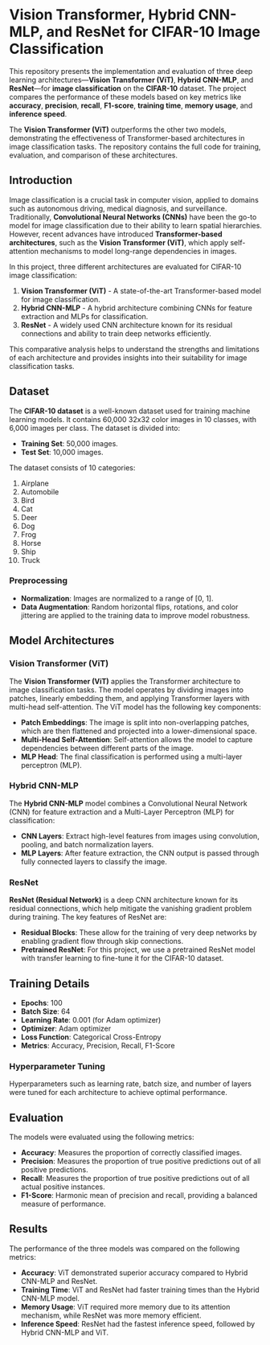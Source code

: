 # Vision Transformer, Hybrid CNN-MLP, and ResNet for CIFAR-10 Image Classification

This repository presents the implementation and evaluation of three deep learning architectures—**Vision Transformer (ViT)**, **Hybrid CNN-MLP**, and **ResNet**—for **image classification** on the **CIFAR-10** dataset. The project compares the performance of these models based on key metrics like **accuracy**, **precision**, **recall**, **F1-score**, **training time**, **memory usage**, and **inference speed**.

The **Vision Transformer (ViT)** outperforms the other two models, demonstrating the effectiveness of Transformer-based architectures in image classification tasks. The repository contains the full code for training, evaluation, and comparison of these architectures.



## Introduction
Image classification is a crucial task in computer vision, applied to domains such as autonomous driving, medical diagnosis, and surveillance. Traditionally, **Convolutional Neural Networks (CNNs)** have been the go-to model for image classification due to their ability to learn spatial hierarchies. However, recent advances have introduced **Transformer-based architectures**, such as the **Vision Transformer (ViT)**, which apply self-attention mechanisms to model long-range dependencies in images.

In this project, three different architectures are evaluated for CIFAR-10 image classification:
1. **Vision Transformer (ViT)** - A state-of-the-art Transformer-based model for image classification.
2. **Hybrid CNN-MLP** - A hybrid architecture combining CNNs for feature extraction and MLPs for classification.
3. **ResNet** - A widely used CNN architecture known for its residual connections and ability to train deep networks efficiently.

This comparative analysis helps to understand the strengths and limitations of each architecture and provides insights into their suitability for image classification tasks.

## Dataset
The **CIFAR-10 dataset** is a well-known dataset used for training machine learning models. It contains 60,000 32x32 color images in 10 classes, with 6,000 images per class. The dataset is divided into:
- **Training Set**: 50,000 images.
- **Test Set**: 10,000 images.

The dataset consists of 10 categories:
1. Airplane
2. Automobile
3. Bird
4. Cat
5. Deer
6. Dog
7. Frog
8. Horse
9. Ship
10. Truck

### Preprocessing
- **Normalization**: Images are normalized to a range of [0, 1].
- **Data Augmentation**: Random horizontal flips, rotations, and color jittering are applied to the training data to improve model robustness.

## Model Architectures
### Vision Transformer (ViT)
The **Vision Transformer (ViT)** applies the Transformer architecture to image classification tasks. The model operates by dividing images into patches, linearly embedding them, and applying Transformer layers with multi-head self-attention. The ViT model has the following key components:
- **Patch Embeddings**: The image is split into non-overlapping patches, which are then flattened and projected into a lower-dimensional space.
- **Multi-Head Self-Attention**: Self-attention allows the model to capture dependencies between different parts of the image.
- **MLP Head**: The final classification is performed using a multi-layer perceptron (MLP).

### Hybrid CNN-MLP
The **Hybrid CNN-MLP** model combines a Convolutional Neural Network (CNN) for feature extraction and a Multi-Layer Perceptron (MLP) for classification:
- **CNN Layers**: Extract high-level features from images using convolution, pooling, and batch normalization layers.
- **MLP Layers**: After feature extraction, the CNN output is passed through fully connected layers to classify the image.

### ResNet
**ResNet (Residual Network)** is a deep CNN architecture known for its residual connections, which help mitigate the vanishing gradient problem during training. The key features of ResNet are:
- **Residual Blocks**: These allow for the training of very deep networks by enabling gradient flow through skip connections.
- **Pretrained ResNet**: For this project, we use a pretrained ResNet model with transfer learning to fine-tune it for the CIFAR-10 dataset.

## Training Details
- **Epochs**: 100
- **Batch Size**: 64
- **Learning Rate**: 0.001 (for Adam optimizer)
- **Optimizer**: Adam optimizer
- **Loss Function**: Categorical Cross-Entropy
- **Metrics**: Accuracy, Precision, Recall, F1-Score

### Hyperparameter Tuning
Hyperparameters such as learning rate, batch size, and number of layers were tuned for each architecture to achieve optimal performance.

## Evaluation
The models were evaluated using the following metrics:
- **Accuracy**: Measures the proportion of correctly classified images.
- **Precision**: Measures the proportion of true positive predictions out of all positive predictions.
- **Recall**: Measures the proportion of true positive predictions out of all actual positive instances.
- **F1-Score**: Harmonic mean of precision and recall, providing a balanced measure of performance.

## Results
The performance of the three models was compared on the following metrics:
- **Accuracy**: ViT demonstrated superior accuracy compared to Hybrid CNN-MLP and ResNet.
- **Training Time**: ViT and ResNet had faster training times than the Hybrid CNN-MLP model.
- **Memory Usage**: ViT required more memory due to its attention mechanism, while ResNet was more memory efficient.
- **Inference Speed**: ResNet had the fastest inference speed, followed by Hybrid CNN-MLP and ViT.


